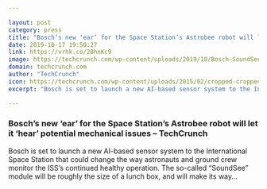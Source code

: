 ```yaml
---

layout: post
category: press
title: "Bosch’s new ‘ear’ for the Space Station’s Astrobee robot will let it ‘hear’ potential mechanical issues"
date: 2019-10-17 19:50:27
link: https://vrhk.co/2BhnKc9
image: https://techcrunch.com/wp-content/uploads/2019/10/Bosch-SoundSee.jpg?w=711
domain: techcrunch.com
author: "TechCrunch"
icon: https://techcrunch.com/wp-content/uploads/2015/02/cropped-cropped-favicon-gradient.png?w=180
excerpt: "Bosch is set to launch a new AI-based sensor system to the International Space Station that could change the way astronauts and ground crew monitor the ISS’s continued healthy operation. The so-called “SoundSee” module will be roughly the size of a lunch box, and will make its way…"

---
```


### Bosch’s new ‘ear’ for the Space Station’s Astrobee robot will let it ‘hear’ potential mechanical issues – TechCrunch

Bosch is set to launch a new AI-based sensor system to the International Space Station that could change the way astronauts and ground crew monitor the ISS’s continued healthy operation. The so-called “SoundSee” module will be roughly the size of a lunch box, and will make its way…